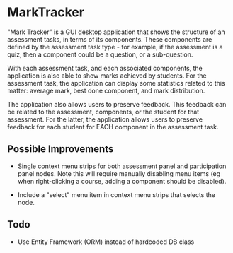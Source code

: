 # MarkTracker

"Mark Tracker" is a GUI desktop application that shows the structure of an assessment tasks, in terms of its components. These components are defined by the assessment task type - for example, if the assessment is a quiz, then a component could be a question, or a sub-question. 

With each assessment task, and each associated components, the application is also able to show marks achieved by students. For the assessment task, the application can display some statistics related to this matter: average mark, best done component, and mark distribution.

The application also allows users to preserve feedback. This feedback can be related to the assessment, components, or the student for that assessment. For the latter, the application allows users to preserve feedback for each student for EACH component in the assessment task.

## Possible Improvements
* Single context menu strips for both assessment panel and participation panel nodes.
Note this will require manually disabling menu items (eg when right-clicking a course, adding a component should be disabled).

* Include a "select" menu item in context menu strips that selects the node.

## Todo
* Use Entity Framework (ORM) instead of hardcoded DB class
